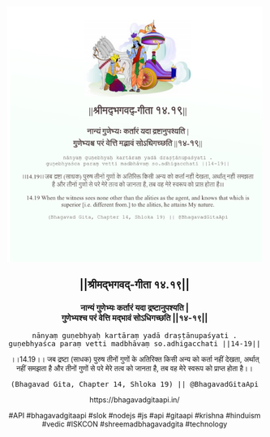 <img src="../../asset/BG_14_19.png"/>
<center><h2>||श्रीमद्‍भगवद्‍-गीता १४.१९||</h2>
<h3>नान्यं गुणेभ्यः कर्तारं यदा द्रष्टानुपश्यति |<br/>गुणेभ्यश्च परं वेत्ति मद्भावं सोऽधिगच्छति ||१४-१९||</h3>
<pre>nānyaṃ guṇebhyaḥ kartāraṃ yadā draṣṭānupaśyati .<br/>guṇebhyaśca paraṃ vetti madbhāvaṃ so.adhigacchati ||14-19||</pre>
<p>।।14.19।। जब द्रष्टा (साधक) पुरुष तीनों गुणों के अतिरिक्त किसी अन्य को कर्ता नहीं देखता, अर्थात् नहीं समझता है और तीनों गुणों से परे मेरे तत्व को जानता है, तब वह मेरे स्वरूप को प्राप्त होता है।।</p>
<pre>(Bhagavad Gita, Chapter 14, Shloka 19) || @BhagavadGitaApi</pre><p>https://bhagavadgitaapi.in/</p><p>#API #bhagavadgitaapi #slok #nodejs #js #api #gitaapi #krishna #hinduism #vedic #ISKCON #shreemadbhagavadgita #technology</p></center>